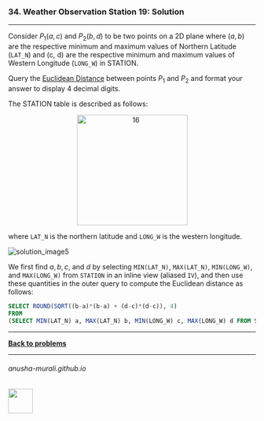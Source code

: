 ### 34. Weather Observation Station 19: Solution

---
Consider $P_1(a, c)$ and $P_2(b, d)$ to be two points on a 2D plane where $(a, b)$ are the respective minimum and 
maximum values of Northern Latitude (`LAT_N`) and (c, d) are the respective minimum and maximum values of 
Western Longitude (`LONG_W`) in STATION.

Query the [Euclidean Distance](https://en.wikipedia.org/wiki/Euclidean_distance) between points $P_1$ and $P_2$ 
and format your answer to display 4 decimal digits.

The STATION table is described as follows:

<p align="center">
<img width="225" alt="16" src="https://github.com/user-attachments/assets/32081b67-bab3-4d54-9780-cbf8cc7abee7" />
</p>

where `LAT_N` is the northern latitude and `LONG_W` is the western longitude.

![solution_image5](https://github.com/user-attachments/assets/82f796e0-28cb-4ef0-bcdc-1a701ce7db53)

We first find $a, b, c,$ and $d$ by selecting `MIN(LAT_N)`, `MAX(LAT_N)`, `MIN(LONG_W)`, and `MAX(LONG_W)` from `STATION` in an inline view (aliased `IV`),
and then use these quantities in the outer query to compute the Euclidean distance as follows:

```sql
SELECT ROUND(SQRT((b-a)*(b-a) + (d-c)*(d-c)), 4)
FROM
(SELECT MIN(LAT_N) a, MAX(LAT_N) b, MIN(LONG_W) c, MAX(LONG_W) d FROM STATION) IV;
```

---

**[Back to problems](./problems.md)**

* * *
###### anusha-murali.github.io

<img src="https://github.com/anusha-murali/anusha-murali.github.io/assets/111596338/639243aa-2857-4595-a65a-7852762bb002" width="50" height="50"/>
